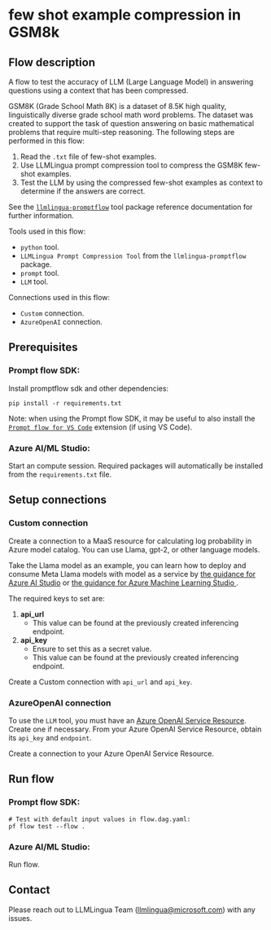 # few shot example compression in GSM8k

## Flow description

A flow to test the accuracy of LLM (Large Language Model) in answering questions using a context that has been compressed.

GSM8K (Grade School Math 8K) is a dataset of 8.5K high quality, linguistically diverse grade school math word problems. The dataset was created to support the task of question answering on basic mathematical problems that require multi-step reasoning. The following steps are performed in this flow:
1. Read the `.txt` file of few-shot examples.
2. Use LLMLingua prompt compression tool to compress the GSM8K few-shot examples.
3. Test the LLM by using the compressed few-shot examples as context to determine if the answers are correct.

See the [`llmlingua-promptflow`](https://pypi.org/project/llmlingua-promptflow/) tool package reference documentation for further information.

Tools used in this flow:
- `python` tool.
- `LLMLingua Prompt Compression Tool` from the `llmlingua-promptflow` package.
- `prompt` tool.
- `LLM` tool.

Connections used in this flow:
- `Custom` connection.
- `AzureOpenAI` connection.

## Prerequisites

### Prompt flow SDK:
Install promptflow sdk and other dependencies:
```
pip install -r requirements.txt
```

Note: when using the Prompt flow SDK, it may be useful to also install the [`Prompt flow for VS Code`](https://marketplace.visualstudio.com/items?itemName=prompt-flow.prompt-flow) extension (if using VS Code).

### Azure AI/ML Studio:
Start an compute session. Required packages will automatically be installed from the `requirements.txt` file.

## Setup connections

### Custom connection
Create a connection to a MaaS resource for calculating log probability in Azure model catalog. You can use Llama, gpt-2, or other language models. 

Take the Llama model as an example, you can learn how to deploy and consume Meta Llama models with model as a service by  [the guidance for Azure AI Studio](https://learn.microsoft.com/en-us/azure/ai-studio/how-to/deploy-models-llama?tabs=llama-three#deploy-meta-llama-models-with-pay-as-you-go) or [the guidance for Azure Machine Learning Studio
](https://learn.microsoft.com/en-us/azure/machine-learning/how-to-deploy-models-llama?view=azureml-api-2&tabs=llama-three#deploy-meta-llama-models-with-pay-as-you-go).

The required keys to set are:
1. **api_url**
    - This value can be found at the previously created inferencing endpoint.
2. **api_key**
    - Ensure to set this as a secret value.
    - This value can be found at the previously created inferencing endpoint.

Create a Custom connection with `api_url` and `api_key`.

### AzureOpenAI connection
To use the `LLM` tool, you must have an [Azure OpenAI Service Resource](https://learn.microsoft.com/en-us/azure/ai-services/openai/how-to/create-resource?pivots=web-portal). Create one if necessary. From your Azure OpenAI Service Resource, obtain its `api_key` and `endpoint`.

Create a connection to your Azure OpenAI Service Resource. 
## Run flow

### Prompt flow SDK:
```
# Test with default input values in flow.dag.yaml:
pf flow test --flow .
```

### Azure AI/ML Studio:
Run flow.

## Contact
Please reach out to LLMLingua Team (<llmlingua@microsoft.com>) with any issues.